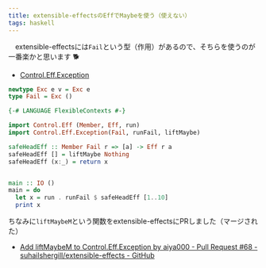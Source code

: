 ```yaml
---
title: extensible-effectsのEffでMaybeを使う（使えない）
tags: haskell
---
```

　extensible-effectsには`Fail`という型（作用）があるので、そちらを使うのが一番楽かと思います :dog2:

- [Control.Eff.Exception](https://www.stackage.org/haddock/lts-8.11/extensible-effects-1.11.0.4/Control-Eff-Exception.html)

```haskell
newtype Exc e v = Exc e
type Fail = Exc ()
```

```haskell
{-# LANGUAGE FlexibleContexts #-}

import Control.Eff (Member, Eff, run)
import Control.Eff.Exception(Fail, runFail, liftMaybe)

safeHeadEff :: Member Fail r => [a] -> Eff r a
safeHeadEff [] = liftMaybe Nothing
safeHeadEff (x:_) = return x


main :: IO ()
main = do
  let x = run . runFail $ safeHeadEff [1..10]
  print x
```

ちなみに`liftMaybeM`という関数をextensible-effectsにPRしました（マージされた）

- [Add liftMaybeM to Control.Eff.Exception by aiya000 - Pull Request #68 - suhailshergill/extensible-effects - GitHub](https://github.com/suhailshergill/extensible-effects/pull/68)
